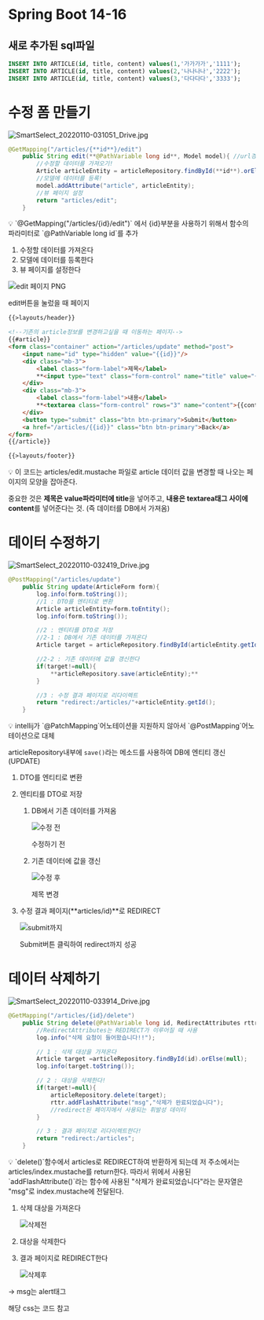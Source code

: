 # Spring Boot 14-16

## 새로 추가된 sql파일

```sql
INSERT INTO ARTICLE(id, title, content) values(1,'가가가가','1111');
INSERT INTO ARTICLE(id, title, content) values(2,'나나나나','2222');
INSERT INTO ARTICLE(id, title, content) values(3,'다다다다','3333');
```

# 수정 폼 만들기

![SmartSelect_20220110-031051_Drive.jpg](Spring%20Boot%2014-16%20126f7567e91a4174b808f95ba610b505/SmartSelect_20220110-031051_Drive.jpg)

```java
@GetMapping("/articles/{**id**}/edit")
    public String edit(**@PathVariable long id**, Model model){ //url경로에서 id를 가져온다
        //수정할 데이터를 가져오기!
        Article articleEntity = articleRepository.findById(**id**).orElse(null);
        //모델에 데이터를 등록!
        model.addAttribute("article", articleEntity);
        //뷰 페이지 설정
        return "articles/edit"; 
    }
```

<aside>
💡 `@GetMapping("/articles/{id}/edit")` 에서 {id}부분을 사용하기 위해서 함수의 파라미터로 `@PathVariable long id`를 추가

</aside>

1. 수정할 데이터를 가져온다
2. 모델에 데이터를 등록한다
3. 뷰 페이지를 설정한다

![edit 페이지 PNG](https://user-images.githubusercontent.com/77094833/148696402-758811c5-af42-4112-919e-40847de86cf5.png)

edit버튼을 눌렀을 때 페이지

```html
{{>layouts/header}}

<!--기존의 article정보를 변경하고싶을 때 이동하는 페이지-->
{{#article}}
<form class="container" action="/articles/update" method="post">
    <input name="id" type="hidden" value="{{id}}"/>
    <div class="mb-3">
        <label class="form-label">제목</label>
        **<input type="text" class="form-control" name="title" value="{{title}}">**
    </div>
    <div class="mb-3">
        <label class="form-label">내용</label>
        **<textarea class="form-control" rows="3" name="content">{{content}}</textarea>**
    </div>
    <button type="submit" class="btn btn-primary">Submit</button>
    <a href="/articles/{{id}}" class="btn btn-primary">Back</a>
</form>
{{/article}}

{{>layouts/footer}}
```

<aside>
💡 이 코드는 articles/edit.mustache 파일로 article 데이터 값을 변경할 때 나오는 페이지의 모양을 잡아준다.

중요한 것은 **제목은 value파라미터에 title**을 넣어주고, **내용은 textarea태그 사이에 content**를 넣어준다는 것. (즉 데이터를 DB에서 가져옴)

</aside>

# 데이터 수정하기

![SmartSelect_20220110-032419_Drive.jpg](Spring%20Boot%2014-16%20126f7567e91a4174b808f95ba610b505/SmartSelect_20220110-032419_Drive.jpg)

```java
@PostMapping("/articles/update")
    public String update(ArticleForm form){
        log.info(form.toString());
        //1 : DTO를 엔티티로 변환
        Article articleEntity=form.toEntity();
        log.info(form.toString());

        //2 : 엔티티를 DTO로 저장
        //2-1 : DB에서 기존 데이터를 가져온다
        Article target = articleRepository.findById(articleEntity.getId()).orElse(null);

        //2-2 : 기존 데이터에 값을 갱신한다
        if(target!=null){
            **articleRepository.save(articleEntity);**
        }

        //3 : 수정 결과 페이지로 리다이렉트
        return "redirect:/articles/"+articleEntity.getId();
    }
```

<aside>
💡 intellij가 `@PatchMapping`어노테이션을 지원하지 않아서 `@PostMapping`어노테이션으로 대체

articleRepository내부에 `save()`라는 메소드를 사용하여 DB에 엔티티 갱신(UPDATE)

</aside>

1. DTO를 엔티티로 변환
2. 엔티티를 DTO로 저장
    1. DB에서 기존 데이터를 가져옴
        
        ![수정 전](https://user-images.githubusercontent.com/77094833/148696422-d47a1225-8c46-48ff-94d0-52a30c53352f.PNG)

        수정하기 전
        
    2. 기존 데이터에 값을 갱신
        
        ![수정 후](https://user-images.githubusercontent.com/77094833/148696439-91643981-740e-4780-9168-95bed5c7a58b.PNG)

        제목 변경
        
3. 수정 결과 페이지(**articles/id)**로 REDIRECT
    
    ![submit까지](https://user-images.githubusercontent.com/77094833/148696467-b9607fe4-0850-4e04-ac4f-2f71898a7ecd.PNG)

    Submit버튼 클릭하여 redirect까지 성공
    

# 데이터 삭제하기

![SmartSelect_20220110-033914_Drive.jpg](Spring%20Boot%2014-16%20126f7567e91a4174b808f95ba610b505/SmartSelect_20220110-033914_Drive.jpg)

```java
@GetMapping("/articles/{id}/delete")
    public String delete(@PathVariable long id, RedirectAttributes rttr){ 
		//RedirectAttributes는 REDIRECT가 이루어질 때 사용
        log.info("삭제 요청이 들어왔습니다!!");

        // 1 : 삭제 대상을 가져온다
        Article target =articleRepository.findById(id).orElse(null);
        log.info(target.toString());

        // 2 : 대상을 삭제한다!
        if(target!=null){
            articleRepository.delete(target);
            rttr.addFlashAttribute("msg","삭제가 완료되었습니다");
            //redirect된 페이지에서 사용되는 휘발성 데이터
        }

        // 3 : 결과 페이지로 리다이렉트한다!
        return "redirect:/articles";
    }
```

<aside>
💡 `delete()`함수에서 articles로 REDIRECT하여 반환하게 되는데 저 주소에서는 articles/index.mustache를 return한다. 따라서 위에서 사용된 `addFlashAttribute()`라는 함수에 사용된 "삭제가 완료되었습니다"라는 문자열은 "msg"로 index.mustache에 전달된다.

</aside>

1. 삭제 대상을 가져온다
    
    ![삭제전](https://user-images.githubusercontent.com/77094833/148696478-70c50645-5858-4df4-94c3-1d2bbd3e424b.PNG)

2. 대상을 삭제한다
3. 결과 페이지로 REDIRECT한다
    
    ![삭제후](https://user-images.githubusercontent.com/77094833/148696482-51d93e10-d321-4dc7-9a9c-d63bc0c18da1.PNG)


→ msg는 alert태그

 해당 css는 코드 참고
